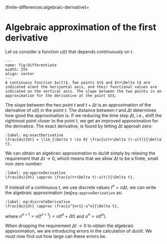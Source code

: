 (finite-differences:algebraic-derivative)=
# Algebraic approximation of the first derivative

Let us consider a function $u(t)$ that depends continuously on $t$. 

```{figure} ./Differentiate.png
---
name: fig:Differentiate
width: 25%
align: center
---
A continuous function $u(t)$. Two points $t$ and $t+\Delta t$ are indicated alont the horizontal axis, and their functional values are indicated on the vertical axis. The slope between the two points is an approximation for the derivative at the point $t$.
```

The slope between the two point $t$ and $t+\Delta t$ is an approximation of the derivative of $u(t)$ in the point $t$. The distance between $t$ and $\Delta t$ determines how good the approximation is. If we reducing the time step $\Delta t$, i.e., shift the rightmost point closer to the point $t$,  we get an improved approximation for the derivatice. The exact derivative, is found by letting $\Delta t$ approah zero:

```{math}
:label: eq:exactDerivative
\frac{du}{dt} = \lim_{\Delta t \to 0} \frac{u(t+\Delta t)-u(t)}{\Delta t}.
```

We can obtain an algebraic approximation to $du/dt$ simply by relaxing the requirement that $\Delta t \to 0$, which means that we allow $\Delta t$ to be a finite, small non-zero number:

```{math}
:label: eq:approxDerivative
\frac{du}{dt} \approx \frac{u(t+\Delta t)-u(t)}{\Delta t}.
```

If instead of a continuous $t$, we use discrete values $t^n=n\Delta t$, we can write the algebraic approximation {eq}`eq:approxDerivative` as:

```{math}
:label: eq:discreteDerivative
\frac{du}{dt} \approx \frac{u^{n+1}-u^n}{\Delta t},
```

where $u^{n+1}=u(t^{n+1})=u(t^n+\Delta t)$ and $u^{n}=u(t^n)$.

When dropping the requirement $\Delta t \to 0$ to obtain the algebraic approximation, we are introducing errors in the calculation of $du/dt$. We must now find out how large can these errors be.
